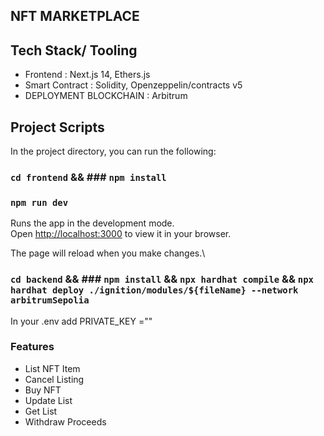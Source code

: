 ## NFT MARKETPLACE

## Tech Stack/ Tooling
- Frontend : Next.js 14, Ethers.js
- Smart Contract : Solidity, Openzeppelin/contracts v5
- DEPLOYMENT BLOCKCHAIN : Arbitrum

## Project Scripts

In the project directory, you can run the following:
### `cd frontend` &&  ### `npm install`


### `npm run dev`

Runs the app in the development mode.\
Open [http://localhost:3000](http://localhost:3000) to view it in your browser.

The page will reload when you make changes.\


### `cd backend` && ### `npm install` && `npx hardhat compile` && `npx hardhat deploy ./ignition/modules/${fileName} --network arbitrumSepolia` 

In your .env add PRIVATE_KEY ="<walletprivatekey>"

### Features
- List NFT Item
- Cancel Listing
- Buy NFT
- Update List
- Get List
- Withdraw Proceeds


